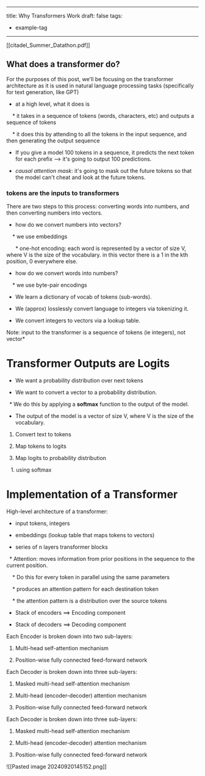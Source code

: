 
---
title: Why Transformers Work
draft: false
tags:
  - example-tag
---

[[citadel_Summer_Datathon.pdf]]



## What does a transformer do?

For the purposes of this post, we'll be focusing on the transformer architecture as it is used in natural language processing tasks (specifically for text generation, like GPT)

  

* at a high level, what it does is

    * it takes in a sequence of tokens (words, characters, etc) and outputs a sequence of tokens

    * it does this by attending to all the tokens in the input sequence, and then generating the output sequence

  

* If you give a model 100 tokens in a sequence, it predicts the next token for each prefix --> it's going to output 100 predictions.

* *causal attention mask*: it's going to mask out the future tokens so that the model can't cheat and look at the future tokens.

  

### tokens are the inputs to transformers

  

There are two steps to this process: converting words into numbers, and then converting numbers into vectors.

  

* how do we convert numbers into vectors?  

    * we use embeddings

      * one-hot encoding: each word is represented by a vector of size V, where V is the size of the vocabulary. in this vector there is a 1 in the kth position, 0 everywhere else.

* how do we convert words into numbers?

    * we use byte-pair encodings

  

* We learn a dictionary of vocab of tokens (sub-words).

* We (approx) losslessly convert language to integers via tokenizing it.

* We convert integers to vectors via a lookup table.

Note: input to the transformer is a sequence of tokens (ie integers), not vector*

  
  

# Transformer Outputs are Logits

  

* We want a probability distribution over next tokens

  

* We want to convert a vector to a probability distribution.

  * We do this by applying a **softmax** function to the output of the model.

* The output of the model is a vector of size V, where V is the size of the vocabulary.

  

1. Convert text to tokens

2. Map tokens to logits

3. Map logits to probability distribution

   1. using softmax

  
  

# Implementation of a Transformer

  

High-level architecture of a transformer:

* input tokens, integers

* embeddings (lookup table that maps tokens to vectors)

* series of n layers transformer blocks

  * Attention: moves information from prior positions in the sequence to the current position.

    * Do this for every token in parallel using the same parameters

    * produces an attention pattern for each destination token

    * the attention pattern is a distribution over the source tokens

* Stack of encoders ==> Encoding component

* Stack of decoders ==> Decoding component

  

Each Encoder is broken down into two sub-layers:

1. Multi-head self-attention mechanism

2. Position-wise fully connected feed-forward network

  

Each Decoder is broken down into three sub-layers:

1. Masked multi-head self-attention mechanism

2. Multi-head (encoder-decoder) attention mechanism

3. Position-wise fully connected feed-forward network

  
  
  
  

Each Decoder is broken down into three sub-layers:

  

1. Masked multi-head self-attention mechanism

  

2. Multi-head (encoder-decoder) attention mechanism

  

3. Position-wise fully connected feed-forward network

  

![[Pasted image 20240920145152.png]]
